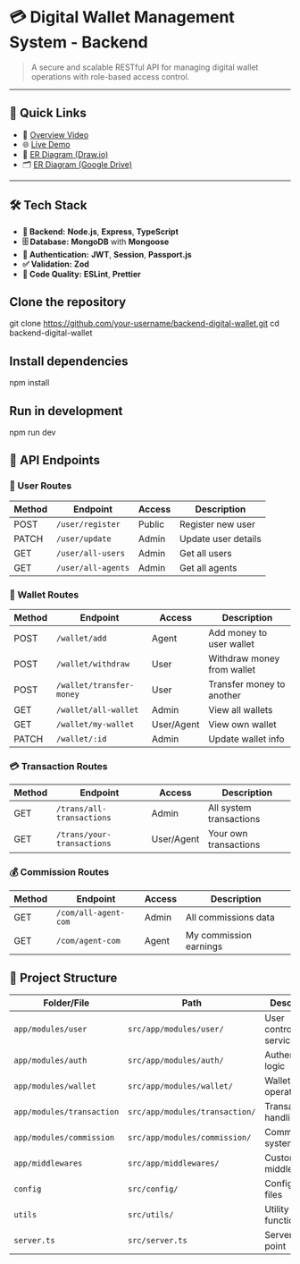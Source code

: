 # 💳 Digital Wallet Management System - Backend
> A secure and scalable RESTful API for managing digital wallet operations with role-based access control.

---

## 📌 Quick Links

- 🎥 [Overview Video](https://youtu.be/your-video-link)
- 🌐 [Live Demo](https://wallet-management.vercel.app)
- 🧠 [ER Diagram (Draw.io)](https://app.diagrams.net/?splash=0#G1QCTlaziJvm-ju8ES27C4qvEUh6Xemuyz)
- 🗂️ [ER Diagram (Google Drive)](https://drive.google.com/file/d/1QCTlaziJvm-ju8ES27C4qvEUh6Xemuyz/view)

---

## 🛠️ Tech Stack

- **🧠 Backend:** **Node.js**, **Express**, **TypeScript**
- **🗄️ Database:** **MongoDB** with **Mongoose**
- **🔐 Authentication:** **JWT**, **Session**, **Passport.js**
- **✅ Validation:** **Zod**
- **🧹 Code Quality:** **ESLint**, **Prettier**



## Clone the repository
git clone https://github.com/your-username/backend-digital-wallet.git
cd backend-digital-wallet

## Install dependencies
npm install

## Run in development
npm run dev





## 🔀 API Endpoints




### 👤 User Routes
| Method | Endpoint           | Access | Description         |
| ------ | ------------------ | ------ | ------------------- |
| POST   | `/user/register`   | Public | Register new user   |
| PATCH  | `/user/update`     | Admin  | Update user details |
| GET    | `/user/all-users`  | Admin  | Get all users       |
| GET    | `/user/all-agents` | Admin  | Get all agents      |



### 💼 Wallet Routes
| Method | Endpoint                 | Access     | Description                |
| ------ | ------------------------ | ---------- | -------------------------- |
| POST   | `/wallet/add`            | Agent      | Add money to user wallet   |
| POST   | `/wallet/withdraw`       | User       | Withdraw money from wallet |
| POST   | `/wallet/transfer-money` | User       | Transfer money to another  |
| GET    | `/wallet/all-wallet`     | Admin      | View all wallets           |
| GET    | `/wallet/my-wallet`      | User/Agent | View own wallet            |
| PATCH  | `/wallet/:id`            | Admin      | Update wallet info         |




### 💳 Transaction Routes
| Method | Endpoint                   | Access     | Description             |
| ------ | -------------------------- | ---------- | ----------------------- |
| GET    | `/trans/all-transactions`  | Admin      | All system transactions |
| GET    | `/trans/your-transactions` | User/Agent | Your own transactions   |



### 💰 Commission Routes
| Method | Endpoint             | Access | Description            |
| ------ | -------------------- | ------ | ---------------------- |
| GET    | `/com/all-agent-com` | Admin  | All commissions data   |
| GET    | `/com/agent-com`     | Agent  | My commission earnings |










## 📁 Project Structure
| Folder/File               | Path                           | Description                |
| ------------------------- | ------------------------------ | -------------------------- |
| `app/modules/user`        | `src/app/modules/user/`        | User controllers, services |
| `app/modules/auth`        | `src/app/modules/auth/`        | Authentication logic       |
| `app/modules/wallet`      | `src/app/modules/wallet/`      | Wallet operations          |
| `app/modules/transaction` | `src/app/modules/transaction/` | Transaction handling       |
| `app/modules/commission`  | `src/app/modules/commission/`  | Commission system          |
| `app/middlewares`         | `src/app/middlewares/`         | Custom middleware          |
| `config`                  | `src/config/`                  | Configuration files        |
| `utils`                   | `src/utils/`                   | Utility functions          |
| `server.ts`               | `src/server.ts`                | Server entry point         |






<!-- src/
├── app/
│   ├── modules/
│   │   ├── user/          # User controllers, services
│   │   ├── auth/          # Authentication logic
│   │   ├── wallet/        # Wallet operations
│   │   ├── transaction/   # Transaction handling
│   │   └── commission/    # Commission system
│   └── middlewares/       # Custom middleware
├── config/                # Configuration files
├── utils/                 # Utility functions
└── server.ts              # Server entry point -->



